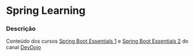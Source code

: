 # Spring Learning

### Descrição

Conteúdo dos cursos [Spring Boot Essentials 1](https://www.youtube.com/playlist?list=PL62G310vn6nF3gssjqfCKLpTK2sZJ_a_1) e 
[Spring Boot Essentials 2](https://www.youtube.com/playlist?list=PL62G310vn6nFBIxp6ZwGnm8xMcGE3VA5H) do canal [DevDojo](https://www.youtube.com/@DevDojoBrasil)
